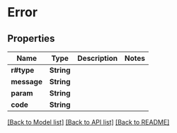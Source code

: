 # Error

## Properties
Name | Type | Description | Notes
------------ | ------------- | ------------- | -------------
**r#type** | **String** |  | 
**message** | **String** |  | 
**param** | **String** |  | 
**code** | **String** |  | 

[[Back to Model list]](../README.md#documentation-for-models) [[Back to API list]](../README.md#documentation-for-api-endpoints) [[Back to README]](../README.md)


